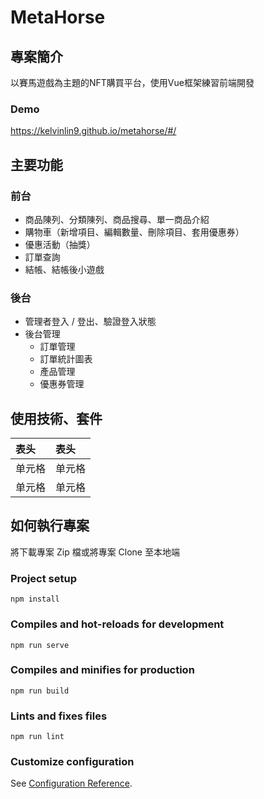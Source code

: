 # MetaHorse

## 專案簡介

以賽馬遊戲為主題的NFT購買平台，使用Vue框架練習前端開發

### Demo

https://kelvinlin9.github.io/metahorse/#/

## 主要功能

### 前台
- 商品陳列、分類陳列、商品搜尋、單一商品介紹
- 購物車（新增項目、編輯數量、刪除項目、套用優惠券）
- 優惠活動（抽獎）
- 訂單查詢
- 結帳、結帳後小遊戲

### 後台
- 管理者登入 / 登出、驗證登入狀態
- 後台管理
  - 訂單管理
  - 訂單統計圖表
  - 產品管理
  - 優惠券管理

## 使用技術、套件

|  表头   | 表头  |
| :----- | :----- |
| 单元格  | 单元格 |
| 单元格  | 单元格 |

## 如何執行專案

將下載專案 Zip 檔或將專案 Clone 至本地端

### Project setup
```
npm install
```

### Compiles and hot-reloads for development
```
npm run serve
```

### Compiles and minifies for production
```
npm run build
```

### Lints and fixes files
```
npm run lint
```

### Customize configuration
See [Configuration Reference](https://cli.vuejs.org/config/).

